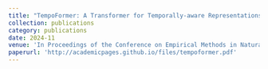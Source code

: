 ```yaml
---
title: "TempoFormer: A Transformer for Temporally-aware Representations in Change Detection"
collection: publications
category: publications
date: 2024-11
venue: 'In Proceedings of the Conference on Empirical Methods in Natural Language Processing (EMNLP) 2024'
paperurl: 'http://academicpages.github.io/files/tempoformer.pdf'
---
```

